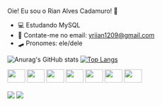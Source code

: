 Oie! Eu sou o Rian Alves Cadamuro! 👋

- 💻 Estudando MySQL
- 💬 Contate-me no email: yriian1209@gmail.com
- 🛹 Pronomes: ele/dele


![Anurag's GitHub stats](https://github-readme-stats.vercel.app/api?username=riicad&show_icons=false&theme=tokyonight)
[![Top Langs](https://github-readme-stats.vercel.app/api/top-langs/?username=riicad&layout=donut&theme=tokyonight)](https://github.com/anuraghazra/github-readme-stats)

<div stryle="display: inlineblock">
  <img src="https://cdn.jsdelivr.net/gh/devicons/devicon/icons/html5/html5-original.svg" height="30" width="40"/>
  <img src="https://cdn.jsdelivr.net/gh/devicons/devicon/icons/css3/css3-original.svg" height="30" width="40"/>
  <img src="https://cdn.jsdelivr.net/gh/devicons/devicon/icons/javascript/javascript-original.svg" height="30" width="40"/>
  <img src="https://cdn.jsdelivr.net/gh/devicons/devicon/icons/react/react-original.svg" height="30" width="40"/>
  <img src="https://cdn.jsdelivr.net/gh/devicons/devicon/icons/java/java-original.svg" height="30" width="40"/>      
  <img src="https://cdn.jsdelivr.net/gh/devicons/devicon/icons/python/python-original.svg" height="30" width="40"/>
  <img src="https://cdn.jsdelivr.net/gh/devicons/devicon/icons/mysql/mysql-original.svg" height="30" width="40"/>          
</div>  

<br>

<div>
  <a href="www.linkedin.com/in/rian-alves-cadamuro-73848a1b4" target="_blank"><img = src="https://img.shields.io/badge/linktree-39E09B?style=for-the-badge&logo=linktree&logoColor=white"></a>
  <a href="https://www.instagram.com/thelittle.loirinho_/" target="_blank"><img = src="https://img.shields.io/badge/Instagram-E4405F?style=for-the-badge&logo=instagram&logoColor=white"></a>
  
</div>
